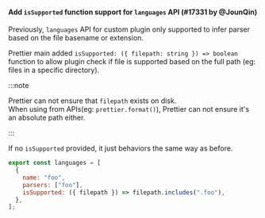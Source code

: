 #### Add `isSupported` function support for `languages` API (#17331 by @JounQin)

Previously, `languages` API for custom plugin only supported to infer parser based on the file basename or extension.

Prettier main added `isSupported: ({ filepath: string }) => boolean` function to allow plugin check if file is supported based on the full path (eg: files in a specific directory).

:::note

Prettier can not ensure that `filepath` exists on disk.\
When using from APIs(eg: `prettier.format()`), Prettier can not ensure it's an absolute path either.

:::

If no `isSupported` provided, it just behaviors the same way as before.

```js
export const languages = [
  {
    name: "foo",
    parsers: ["foo"],
    isSupported: ({ filepath }) => filepath.includes(".foo"),
  },
];
```
